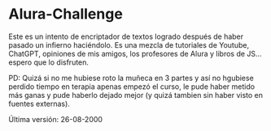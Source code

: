 # Alura-Challenge
Este es un intento de encriptador de textos logrado después de haber pasado un infierno haciéndolo. Es una mezcla de tutoriales de Youtube, ChatGPT, opiniones de mis amigos, los profesores de Alura y libros de JS... espero que lo disfruten.

PD: Quizá si no me hubiese roto la muñeca en 3 partes y así no hgubiese perdido tiempo en terapia apenas empezó el curso, le pude haber metido más ganas y pude haberlo dejado mejor (y quizá tambien sin haber visto en fuentes externas).

Última versión: 26-08-2000
